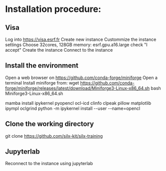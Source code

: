 # Installation procedure:

## Visa
Log into https://visa.esrf.fr
Create new instance
Custommize the instance settings
Choose 32cores, 128GB memory: esrf.gpu.a16.large
check "I accept"
Create the instance
Connect to the instance

## Install the environment
Open a web browser on https://github.com/conda-forge/miniforge
Open a terminal
Install miniforge from:
wget https://github.com/conda-forge/miniforge/releases/latest/download/Miniforge3-Linux-x86_64.sh
bash Miniforge3-Linux-x86_64.sh

mamba install ipykernel pyopencl ocl-icd clinfo clpeak pillow matplotlib ipympl oclgrind
python -m ipykernel install --user --name=opencl

## Clone the working directory
git clone https://github.com/silx-kit/silx-training

## Jupyterlab
Reconnect to the instance using jupyterlab

